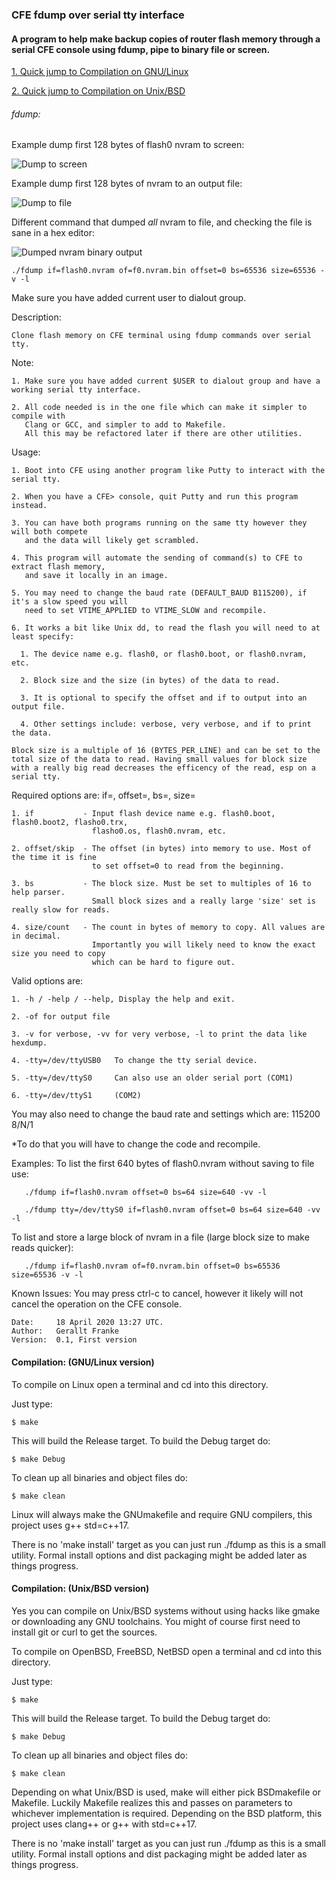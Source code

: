 ### CFE fdump over serial tty interface
#### A program to help make backup copies of router flash memory through a serial CFE console using fdump, pipe to binary file or screen.


[1. Quick jump to Compilation on GNU/Linux](../../../CFE_fdump_tty#compilation-gnulinux-version "Quick jump to Compilation on GNU/Linux")

[2. Quick jump to Compilation on Unix/BSD](../../../CFE_fdump_tty#compilation-unixbsd-version "Quick jump to Compilation on Unix/BSD")

###### fdump: 

Example dump first 128 bytes of flash0 nvram to screen:

![Dump to screen](https://github.com/geralltf/CFE_fdump_tty/raw/master/screenshots/test0_dump_to_screen.png "Example dump to screen.")

Example dump first 128 bytes of nvram to an output file:

![Dump to file](https://github.com/geralltf/CFE_fdump_tty/raw/master/screenshots/test1_dump_to_file.png "Example dump to file.")

Different command that dumped *all* nvram to file, and checking the file is sane in a hex editor: 

![Dumped nvram binary output](https://github.com/geralltf/CFE_fdump_tty/raw/master/screenshots/test1_dump_to_file_all_nvram.png "Dumped nvram opened in hex editor.")

    ./fdump if=flash0.nvram of=f0.nvram.bin offset=0 bs=65536 size=65536 -v -l


Make sure you have added current user to dialout group.


Description: 

    Clone flash memory on CFE terminal using fdump commands over serial tty.

Note:
 
    1. Make sure you have added current $USER to dialout group and have a working serial tty interface.

    2. All code needed is in the one file which can make it simpler to compile with
       Clang or GCC, and simpler to add to Makefile.
       All this may be refactored later if there are other utilities.

 Usage: 

    1. Boot into CFE using another program like Putty to interact with the serial tty. 

    2. When you have a CFE> console, quit Putty and run this program instead. 

    3. You can have both programs running on the same tty however they will both compete 
       and the data will likely get scrambled.

    4. This program will automate the sending of command(s) to CFE to extract flash memory,
       and save it locally in an image.

    5. You may need to change the baud rate (DEFAULT_BAUD B115200), if it's a slow speed you will 
       need to set VTIME_APPLIED to VTIME_SLOW and recompile.

    6. It works a bit like Unix dd, to read the flash you will need to at least specify:

      1. The device name e.g. flash0, or flash0.boot, or flash0.nvram, etc.

      2. Block size and the size (in bytes) of the data to read.

      3. It is optional to specify the offset and if to output into an output file.

      4. Other settings include: verbose, very verbose, and if to print the data.

    Block size is a multiple of 16 (BYTES_PER_LINE) and can be set to the
    total size of the data to read. Having small values for block size
    with a really big read decreases the efficency of the read, esp on a serial tty.

Required options are: if=, offset=, bs=, size=

    1. if           - Input flash device name e.g. flash0.boot, flash0.boot2, flasho0.trx,
                      flasho0.os, flash0.nvram, etc.

    2. offset/skip  - The offset (in bytes) into memory to use. Most of the time it is fine
                      to set offset=0 to read from the beginning.

    3. bs           - The block size. Must be set to multiples of 16 to help parser.
                      Small block sizes and a really large 'size' set is really slow for reads.

    4. size/count   - The count in bytes of memory to copy. All values are in decimal.
                      Importantly you will likely need to know the exact size you need to copy
                      which can be hard to figure out.

Valid options are:

    1. -h / -help / --help, Display the help and exit.

    2. -of for output file

    3. -v for verbose, -vv for very verbose, -l to print the data like hexdump.

    4. -tty=/dev/ttyUSB0   To change the tty serial device.

    5. -tty=/dev/ttyS0     Can also use an older serial port (COM1)

    6. -tty=/dev/ttyS1     (COM2)

   You may also need to change the baud rate and settings which are: 115200 8/N/1

   *To do that you will have to change the code and recompile.

 Examples:
   To list the first 640 bytes of flash0.nvram without saving to file use:

       ./fdump if=flash0.nvram offset=0 bs=64 size=640 -vv -l

       ./fdump tty=/dev/ttyS0 if=flash0.nvram offset=0 bs=64 size=640 -vv -l

   To list and store a large block of nvram in a file (large block size to make reads quicker):

       ./fdump if=flash0.nvram of=f0.nvram.bin offset=0 bs=65536 size=65536 -v -l

 Known Issues: You may press ctrl-c to cancel, however it likely will not cancel the operation on the CFE console.

    Date:     18 April 2020 13:27 UTC.
    Author:   Gerallt Franke
    Version:  0.1, First version

#### Compilation: (GNU/Linux version)

To compile on Linux open a terminal and cd into this directory. 

Just type: 

    $ make

This will build the Release target. To build the Debug target do:

    $ make Debug

To clean up all binaries and object files do:

    $ make clean 

Linux will always make the GNUmakefile and require GNU compilers, this project uses g++ std=c++17.

There is no 'make install' target as you can just run ./fdump <options> as this is a small utility. Formal install options and dist packaging might be added later as things progress. 

#### Compilation: (Unix/BSD version)

Yes you can compile on Unix/BSD systems without using hacks like gmake or downloading any GNU toolchains.
You might of course first need to install git or curl to get the sources.

To compile on OpenBSD, FreeBSD, NetBSD open a terminal and cd into this directory. 

Just type: 

    $ make

This will build the Release target. To build the Debug target do:

    $ make Debug

To clean up all binaries and object files do:

    $ make clean 

Depending on what Unix/BSD is used, make will either pick BSDmakefile or Makefile. Luckily Makefile realizes this and passes on parameters to whichever implementation is required. Depending on the BSD platform, this project uses clang++ or g++ with std=c++17.

There is no 'make install' target as you can just run ./fdump <options> as this is a small utility. Formal install options and dist packaging might be added later as things progress. 